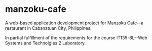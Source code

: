 # manzoku-cafe
A web-based application development project for Manzoku Cafe--a restaurant in Cabanatuan City, Philippines. 

In partial fulfillment of the requirements for the course IT135-8L--Web Systems and Technolgies 2 Laboratory.

